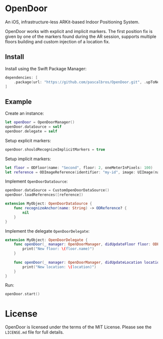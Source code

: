 # OpenDoor

An iOS, infrastructure-less ARKit-based Indoor Positioning System.

OpenDoor works with explicit and implicit markers.
The first position fix is given by one of the markers found during the AR session, supports multiple floors building and custom injection of a location fix.

## Install

Install using the Swift Package Manager:

```swift
dependencies: [
    .package(url: "https://github.com/pascalbros/OpenDoor.git", .upToNextMajor(from: "0.4.0"))
]

```

## Example

Create an instance:

```swift
let openDoor = OpenDoorManager()
openDoor.dataSource = self
openDoor.delegate = self
```

Setup explicit markers:
```swift
openDoor.shouldRecognizeImplicitMarkers = true
```

Setup implicit markers:

```swift
let floor = ODFloor(name: "Second", floor: 2, oneMeterInPixels: 100)
let reference = ODImageReference(identifier: "my-id", image: UIImage(named: " my-asset")!, imagePath: nil, position: CGPoint(x: 100, y: 100), floor: floor, physicalWidth: 0.1)
```

Implement `OpenDoorDataSource`:

```swift
openDoor.dataSource = CustomOpenDoorDataSource()
openDoor.loadReferences([reference])
```

```swift
extension MyObject: OpenDoorDataSource {
    func recognizeAnchor(name: String) -> ODReference? {
        nil
    }
}
```

Implement the delegate `OpenDoorDelegate`:

```swift
extension MyObject: OpenDoorDelegate {
    func openDoor(_ manager: OpenDoorManager, didUpdateFloor floor: ODFloor) {
        print("New floor: \(floor.name)")
    }
    
    func openDoor(_ manager: OpenDoorManager, didUpdateLocation location: ODLocation) {
        print("New location: \(location)")
    }
}
```

Run:

```swift
openDoor.start()
```

# License

OpenDoor is licensed under the terms of the MIT License. Please see the `LICENSE.md` file for full details.
